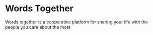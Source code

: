 # Words Together

Words together is a cooperative platform for sharing your life with the people you care about the most
